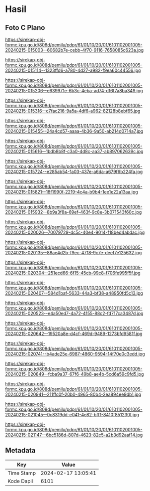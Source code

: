 # Hasil

## Foto C Plano

https://sirekap-obj-formc.kpu.go.id/808d/pemilu/pdpr/61/01/10/20/01/6101102001005-20240215-015003--60682b7e-cebb-4f70-9116-7658085c623a.jpg

https://sirekap-obj-formc.kpu.go.id/808d/pemilu/pdpr/61/01/10/20/01/6101102001005-20240215-015114--1323ffd6-a780-4d27-a982-f9ea60c44556.jpg

https://sirekap-obj-formc.kpu.go.id/808d/pemilu/pdpr/61/01/10/20/01/6101102001005-20240215-015206--e639971e-6b3c-4eba-ad74-df6f7a8ba349.jpg

https://sirekap-obj-formc.kpu.go.id/808d/pemilu/pdpr/61/01/10/20/01/6101102001005-20240215-015316--c7fac216-9a5a-4df6-a962-82128b8ebf65.jpg

https://sirekap-obj-formc.kpu.go.id/808d/pemilu/pdpr/61/01/10/20/01/6101102001005-20240215-015455--24a4cd57-aaaa-4b36-9a50-ab214d0714a7.jpg

https://sirekap-obj-formc.kpu.go.id/808d/pemilu/pdpr/61/01/10/20/01/6101102001005-20240215-015616--1bdb8b8f-c3a0-4d8c-aa37-ab897062639c.jpg

https://sirekap-obj-formc.kpu.go.id/808d/pemilu/pdpr/61/01/10/20/01/6101102001005-20240215-015724--e285ab54-1a03-437e-a6da-a679f6b224fa.jpg

https://sirekap-obj-formc.kpu.go.id/808d/pemilu/pdpr/61/01/10/20/01/6101102001005-20240215-015821--18f1990f-2219-4c4a-b9b4-1ee1e22a13aa.jpg

https://sirekap-obj-formc.kpu.go.id/808d/pemilu/pdpr/61/01/10/20/01/6101102001005-20240215-015932--8b9a3f8a-69ef-463f-9c8e-3b071543f60c.jpg

https://sirekap-obj-formc.kpu.go.id/808d/pemilu/pdpr/61/01/10/20/01/6101102001005-20240215-020026--70079729-dc5c-40e4-9014-f18bed4abdac.jpg

https://sirekap-obj-formc.kpu.go.id/808d/pemilu/pdpr/61/01/10/20/01/6101102001005-20240215-020135--88ae4d2b-f9ec-4718-9c7e-deef7e125632.jpg

https://sirekap-obj-formc.kpu.go.id/808d/pemilu/pdpr/61/01/10/20/01/6101102001005-20240215-020304--251ecd66-6f15-45cb-99c8-f706fe995f5f.jpg

https://sirekap-obj-formc.kpu.go.id/808d/pemilu/pdpr/61/01/10/20/01/6101102001005-20240215-020407--584d1baf-5633-44a3-bf38-a48950fd5c13.jpg

https://sirekap-obj-formc.kpu.go.id/808d/pemilu/pdpr/61/01/10/20/01/6101102001005-20240215-020523--e4a50ed7-4a72-4155-88c2-fd717ca3487d.jpg

https://sirekap-obj-formc.kpu.go.id/808d/pemilu/pdpr/61/01/10/20/01/6101102001005-20240215-020642--19520a8e-d4cf-469d-9489-1273bfd9581f.jpg

https://sirekap-obj-formc.kpu.go.id/808d/pemilu/pdpr/61/01/10/20/01/6101102001005-20240215-020741--b4ade25e-6987-4860-9594-14f70e0c3edd.jpg

https://sirekap-obj-formc.kpu.go.id/808d/pemilu/pdpr/61/01/10/20/01/6101102001005-20240215-020849--fcba9a37-67f6-49b8-ae4b-5cd6a59c9fd5.jpg

https://sirekap-obj-formc.kpu.go.id/808d/pemilu/pdpr/61/01/10/20/01/6101102001005-20240215-020941--211ffc0f-20b0-4965-80b4-2ea894ee9db1.jpg

https://sirekap-obj-formc.kpu.go.id/808d/pemilu/pdpr/61/01/10/20/01/6101102001005-20240215-021045--0c8319dd-e041-4e82-bff1-8410f851230f.jpg

https://sirekap-obj-formc.kpu.go.id/808d/pemilu/pdpr/61/01/10/20/01/6101102001005-20240215-021147--6bc5186d-807d-4623-82c5-a2b3d92aaf14.jpg


## Metadata

| Key        | Value               |
| ---------- | ------------------- |
| Time Stamp | 2024-02-17 13:05:41 |
| Kode Dapil | 6101                |



